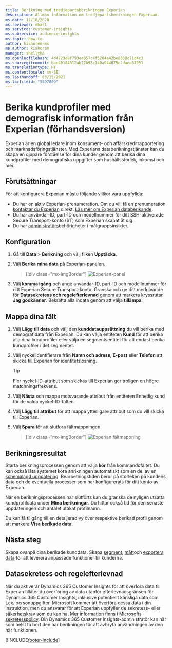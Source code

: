 ```yaml
---
title: Berikning med tredjepartsberikningen Experian
description: Allmän information om tredjepartsberikningen Experian.
ms.date: 12/10/2020
ms.reviewer: mhart
ms.service: customer-insights
ms.subservice: audience-insights
ms.topic: how-to
author: kishorem-ms
ms.author: kishorem
manager: shellyha
ms.openlocfilehash: 4d4723e8f793ee857c4f5204a42be8338c71d4c3
ms.sourcegitcommit: bae40184312ab27b95c140a044875c2daea37951
ms.translationtype: HT
ms.contentlocale: sv-SE
ms.lasthandoff: 03/15/2021
ms.locfileid: "5597809"
---
```

# <a name="enrich-customer-profiles-with-demographics-from-experian-preview"></a>Berika kundprofiler med demografisk information från Experian (förhandsversion)

Experian är en global ledare inom konsument- och affärskreditrapportering och marknadsföringstjänster. Med Experians databerikningstjänster kan du skapa en djupare förståelse för dina kunder genom att berika dina kundprofiler med demografiska uppgifter som hushållsstorlek, inkomst och mer.

## <a name="prerequisites"></a>Förutsättningar

För att konfigurera Experian måste följande villkor vara uppfyllda:

- Du har en aktiv Experian-prenumeration. Om du vill få en prenumeration [kontaktar du Experian](https://www.experian.com/marketing-services/contact) direkt. [Läs mer om Experian databerikande](https://www.experian.com/marketing-services/microsoft?cmpid=ems_web_mci_cdppage).
- Du har användar-ID, part-ID och modellnummer för ditt SSH-aktiverade Secure Transport-konto (ST) som Experian skapat åt dig.
- Du har [administratörs](permissions.md#administrator)behörigheter i målgruppsinsikter.

## <a name="configuration"></a>Konfiguration

1. Gå till **Data** > **Berikning** och välj fliken **Upptäcka**.

1. Välj **Berika mina data** på Experian-panelen.

   > [!div class="mx-imgBorder"]
   > ![Experian-panel](media/experian-tile.png "Experian-panel")

1. Välj **komma igång** och ange användar-ID, part-ID och modellnummer för ditt Experian Secure Transport-konto. Granska och ge ditt medgivande för **Datasekretess och regelefterlevnad** genom att markera kryssrutan **Jag godkänner**. Bekräfta alla indata genom att välja **tillämpa**.

## <a name="map-your-fields"></a>Mappa dina fält

1.  Välj **Lägg till data** och välj den **kunddatauppsättning** du vill berika med demografidata från Experian. Du kan välja entiteten **Kund** för att berika alla dina kundprofiler eller välja en segmentsentitet för att endast berika kundprofiler i det segmentet.

1. Välj nyckelidentifierare från **Namn och adress**, **E-post** eller **Telefon** att skicka till Experian för identitetslösning.

   > [!TIP]
   > Fler nyckel-ID-attribut som skickas till Experian ger troligen en högre matchningsfrekvens.

1. Välj **Nästa** och mappa motsvarande attribut från entiteten Enhetlig kund för de valda nyckel-ID-fälten.

1. Välj **Lägg till attribut** för att mappa ytterligare attribut som du vill skicka till Experian.

1.  Välj **Spara** för att slutföra fältmappningen.

    > [!div class="mx-imgBorder"]
    > ![Experian fältmappning](media/experian-field-mapping.png "Experian fältmappning")

## <a name="enrichment-results"></a>Berikningsresultat

Starta berikningsprocessen genom att välja **kör** från kommandofältet. Du kan också låta systemet köra anrikningen automatiskt som en del av en [schemalagd uppdatering](system.md#schedule-tab). Bearbetningstiden beror på storleken på kundens data och de eventuella processer som har konfigurerats för ditt konto av Experian.

När en berikningsprocessen har slutförts kan du granska de nyligen utsatta kundprofildata under **Mina berikningar**. Du hittar också tid för den senaste uppdateringen och antalet utökat profilnamn.

Du kan få tillgång till en detaljerad vy över respektive berikad profil genom att markera **Visa berikade data**.

## <a name="next-steps"></a>Nästa steg

Skapa ovanpå dina berikade kunddata. Skapa [segment](segments.md), [mått](measures.md)och [exportera data](export-destinations.md) för att leverera anpassade funktioner till kunderna.

## <a name="data-privacy-and-compliance"></a>Datasekretess och regelefterlevnad

När du aktiverar Dynamics 365 Customer Insights för att överföra data till Experian tillåter du överföring av data utanför efterlevnadsgränsen för Dynamics 365 Customer Insights, inklusive potentiellt känsliga data som t.ex. personuppgifter. Microsoft kommer att överföra dessa data i din instruktion, men du ansvarar för att Experian uppfyller de sekretess- eller säkerhetskrav som du kan ha. Mer information finns i [Microsofts sekretesspolicy](https://go.microsoft.com/fwlink/?linkid=396732).
Din Dynamics 365 Customer Insights-administratör kan när som helst ta bort den här berikningen för att avbryta användningen av den här funktionen.


[!INCLUDE[footer-include](../includes/footer-banner.md)]